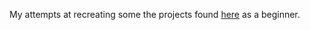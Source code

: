 My attempts at recreating some the projects found [here](https://github.com/bradtraversy/50projects50days?tab=readme-ov-file) as a beginner.

